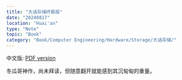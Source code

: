 ```yaml
---
title: "大话存储终极版"
date: "20240817"
location: "Huai'an"
type: "Note"
topic: "Book"
category: "Book/Computer Engineering/Hardware/Storage/大话存储/"
---
```


中文版: [PDF version](On_Storage.pdf)

冬瓜哥神作，尚未拜读，但随意翻开就能感到其沉甸甸的重量。
